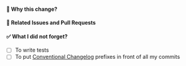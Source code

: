 
#### :rocket: Why this change?

#### :memo: Related Issues and Pull Requests

#### :white_check_mark: What I did not forget?

- [ ] To write tests
- [ ] To put [Conventional Changelog](https://dredd.readthedocs.io/en/latest/contributing/#sem-rel) prefixes in front of all my commits
